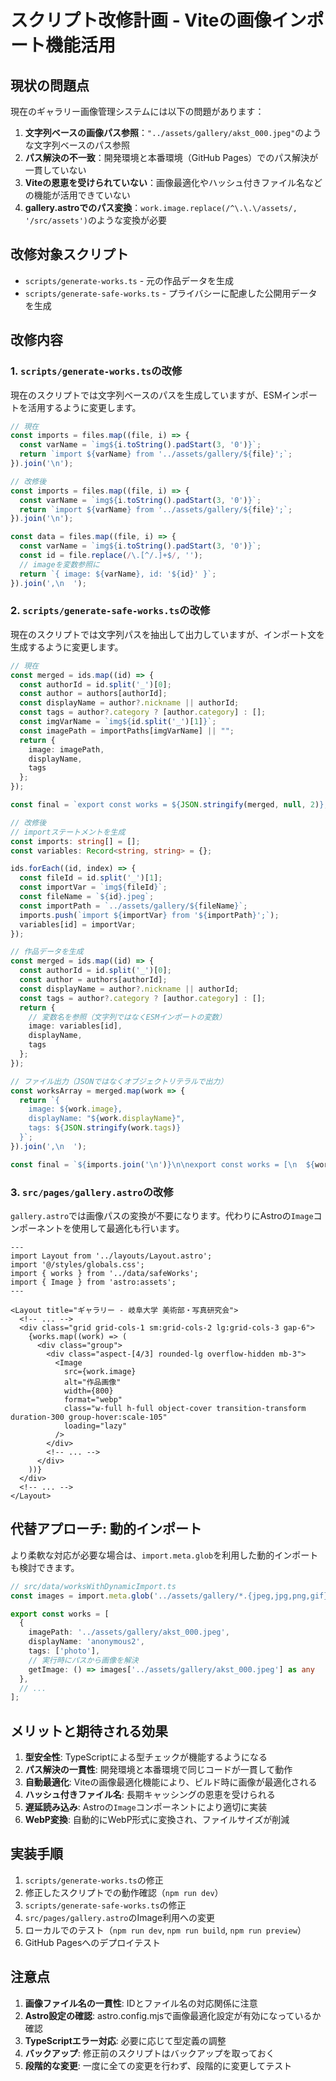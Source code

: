 # スクリプト改修計画 - Viteの画像インポート機能活用

## 現状の問題点

現在のギャラリー画像管理システムには以下の問題があります：

1. **文字列ベースの画像パス参照**：`"../assets/gallery/akst_000.jpeg"`のような文字列ベースのパス参照
2. **パス解決の不一致**：開発環境と本番環境（GitHub Pages）でのパス解決が一貫していない
3. **Viteの恩恵を受けられていない**：画像最適化やハッシュ付きファイル名などの機能が活用できていない
4. **gallery.astroでのパス変換**：`work.image.replace(/^\.\.\/assets/, '/src/assets')`のような変換が必要

## 改修対象スクリプト

- `scripts/generate-works.ts` - 元の作品データを生成
- `scripts/generate-safe-works.ts` - プライバシーに配慮した公開用データを生成

## 改修内容

### 1. `scripts/generate-works.ts`の改修

現在のスクリプトでは文字列ベースのパスを生成していますが、ESMインポートを活用するように変更します。

```typescript
// 現在
const imports = files.map((file, i) => {
  const varName = `img${i.toString().padStart(3, '0')}`;
  return `import ${varName} from '../assets/gallery/${file}';`;
}).join('\n');

// 改修後
const imports = files.map((file, i) => {
  const varName = `img${i.toString().padStart(3, '0')}`;
  return `import ${varName} from '../assets/gallery/${file}';`;
}).join('\n');

const data = files.map((file, i) => {
  const varName = `img${i.toString().padStart(3, '0')}`;
  const id = file.replace(/\.[^/.]+$/, '');
  // imageを変数参照に
  return `{ image: ${varName}, id: '${id}' }`;
}).join(',\n  ');
```

### 2. `scripts/generate-safe-works.ts`の改修

現在のスクリプトでは文字列パスを抽出して出力していますが、インポート文を生成するように変更します。

```typescript
// 現在
const merged = ids.map((id) => {
  const authorId = id.split('_')[0];
  const author = authors[authorId];
  const displayName = author?.nickname || authorId;
  const tags = author?.category ? [author.category] : [];
  const imgVarName = `img${id.split('_')[1]}`;
  const imagePath = importPaths[imgVarName] || "";
  return {
    image: imagePath,
    displayName,
    tags
  };
});

const final = `export const works = ${JSON.stringify(merged, null, 2)};`;

// 改修後
// importステートメントを生成
const imports: string[] = [];
const variables: Record<string, string> = {};

ids.forEach((id, index) => {
  const fileId = id.split('_')[1];
  const importVar = `img${fileId}`;
  const fileName = `${id}.jpeg`;
  const importPath = `../assets/gallery/${fileName}`;
  imports.push(`import ${importVar} from '${importPath}';`);
  variables[id] = importVar;
});

// 作品データを生成
const merged = ids.map((id) => {
  const authorId = id.split('_')[0];
  const author = authors[authorId];
  const displayName = author?.nickname || authorId;
  const tags = author?.category ? [author.category] : [];
  return {
    // 変数名を参照（文字列ではなくESMインポートの変数）
    image: variables[id],
    displayName,
    tags
  };
});

// ファイル出力（JSONではなくオブジェクトリテラルで出力）
const worksArray = merged.map(work => {
  return `{
    image: ${work.image},
    displayName: "${work.displayName}",
    tags: ${JSON.stringify(work.tags)}
  }`;
}).join(',\n  ');

const final = `${imports.join('\n')}\n\nexport const works = [\n  ${worksArray}\n];`;
```

### 3. `src/pages/gallery.astro`の改修

`gallery.astro`では画像パスの変換が不要になります。代わりにAstroの`Image`コンポーネントを使用して最適化も行います。

```astro
---
import Layout from '../layouts/Layout.astro';
import '@/styles/globals.css';
import { works } from '../data/safeWorks';
import { Image } from 'astro:assets';
---

<Layout title="ギャラリー - 岐阜大学 美術部・写真研究会">
  <!-- ... -->
  <div class="grid grid-cols-1 sm:grid-cols-2 lg:grid-cols-3 gap-6">
    {works.map((work) => (
      <div class="group">
        <div class="aspect-[4/3] rounded-lg overflow-hidden mb-3">
          <Image 
            src={work.image} 
            alt="作品画像"
            width={800}
            format="webp"
            class="w-full h-full object-cover transition-transform duration-300 group-hover:scale-105"
            loading="lazy"
          />
        </div>
        <!-- ... -->
      </div>
    ))}
  </div>
  <!-- ... -->
</Layout>
```

## 代替アプローチ: 動的インポート

より柔軟な対応が必要な場合は、`import.meta.glob`を利用した動的インポートも検討できます。

```typescript
// src/data/worksWithDynamicImport.ts
const images = import.meta.glob('../assets/gallery/*.{jpeg,jpg,png,gif}', { eager: true });

export const works = [
  {
    imagePath: '../assets/gallery/akst_000.jpeg',
    displayName: 'anonymous2',
    tags: ['photo'],
    // 実行時にパスから画像を解決
    getImage: () => images['../assets/gallery/akst_000.jpeg'] as any
  },
  // ...
];
```

## メリットと期待される効果

1. **型安全性**: TypeScriptによる型チェックが機能するようになる
2. **パス解決の一貫性**: 開発環境と本番環境で同じコードが一貫して動作
3. **自動最適化**: Viteの画像最適化機能により、ビルド時に画像が最適化される
4. **ハッシュ付きファイル名**: 長期キャッシングの恩恵を受けられる
5. **遅延読み込み**: Astroの`Image`コンポーネントにより適切に実装
6. **WebP変換**: 自動的にWebP形式に変換され、ファイルサイズが削減

## 実装手順

1. `scripts/generate-works.ts`の修正
2. 修正したスクリプトでの動作確認（`npm run dev`）
3. `scripts/generate-safe-works.ts`の修正
4. `src/pages/gallery.astro`のImage利用への変更
5. ローカルでのテスト（`npm run dev`, `npm run build`, `npm run preview`）
6. GitHub Pagesへのデプロイテスト

## 注意点

1. **画像ファイル名の一貫性**: IDとファイル名の対応関係に注意
2. **Astro設定の確認**: astro.config.mjsで画像最適化設定が有効になっているか確認
3. **TypeScriptエラー対応**: 必要に応じて型定義の調整
4. **バックアップ**: 修正前のスクリプトはバックアップを取っておく
5. **段階的な変更**: 一度に全ての変更を行わず、段階的に変更してテスト 